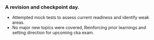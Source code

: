 
### A revision and checkpoint day. 

- Attempted mock tests to assess current readiness and identify weak areas. 
- No major new topics were covered, Reinforcing prior learnings and setting direction for upcoming cka exam.
